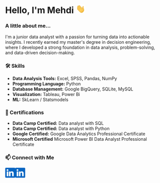 <h1>Hello, I'm Mehdi <img width="30px" margin="0px" src="https://raw.githubusercontent.com/ABSphreak/ABSphreak/master/gifs/Hi.gif"> </h1> 
</h1>

### A little about me...

I'm a junior data analyst with a passion for turning data into actionable insights. I recently earned my master's degree in decision engineering, where I developed a strong foundation in data analysis, problem-solving, and data-driven decision-making. 

### 🛠️ Skills 
- **Data Analysis Tools:** Excel, SPSS, Pandas, NumPy
- **Programming Language:** Python
- **Database Management:** Google BigQuery, SQLite, MySQL
- **Visualization:** Tableau, Power Bi
- **ML:** SkLearn / Statsmodels

### 📜 Certifications 
- **Data Camp Certified:** Data analyst with SQL 
- **Data Camp Certified:** Data analyst with Python 
- **Google Certified:** Google Data Analytics Professional Certificate
- **Microsoft Certified** Microsoft Power BI Data Analyst Professional Certificate

### 📫 Connect with Me

<a href="https://www.linkedin.com/in/mehdi-benbiba/">
  <img height="32" align="left" alt="LinkedIn" src="https://github.com/mehdiben1/mehdiben1/blob/main/Images/linkedin.png" />
</a>

<a href="benbibamehdi@gmail.com">
  <img height="32" align="left" alt="LinkedIn" src="https://github.com/mehdiben1/mehdiben1/blob/main/Images/linkedin.png" />
</a>
